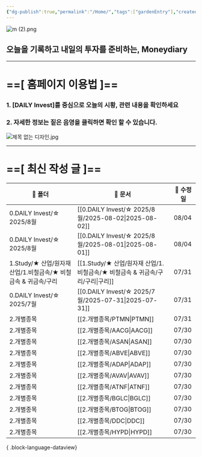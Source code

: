 ```yaml
---
{"dg-publish":true,"permalink":"/Home/","tags":["gardenEntry"],"created":"2025-06-09T13:40:49.286+09:00","updated":"2025-07-10T17:49:28.868+09:00"}
---
```


![m (2).png](/img/user/attachments/m%20(2).png)
## 오늘을 기록하고 내일의 투자를 준비하는, Moneydiary

------

# ==[ 홈페이지 이용법 ]==  

### 1. [DAILY Invest]를 중심으로 오늘의 시황, 관련 내용을 확인하세요

### 2. 자세한 정보는 짙은 음영을 클릭하면 확인 할 수 있습니다.

![제목 없는 디자인.jpg](/img/user/attachments/%EC%A0%9C%EB%AA%A9%20%EC%97%86%EB%8A%94%20%EB%94%94%EC%9E%90%EC%9D%B8.jpg)

----

# ==[ 최신 작성 글 ]==

| 📁 폴더                                      | 📄 문서                                                    | 📅 수정일 |
| ------------------------------------------ | -------------------------------------------------------- | ------ |
| 0.DAILY Invest/☆ 2025/8월                   | [[0.DAILY Invest/☆ 2025/8월/2025-08-02\|2025-08-02]]   | 08/04  |
| 0.DAILY Invest/☆ 2025/8월                   | [[0.DAILY Invest/☆ 2025/8월/2025-08-01\|2025-08-01]]   | 08/04  |
| 1.Study/★ 산업/원자재 산업/1.비철금속/★ 비철금속 & 귀금속/구리 | [[1.Study/★ 산업/원자재 산업/1.비철금속/★ 비철금속 & 귀금속/구리/구리\|구리]] | 07/31  |
| 0.DAILY Invest/☆ 2025/7월                   | [[0.DAILY Invest/☆ 2025/7월/2025-07-31\|2025-07-31]]   | 07/31  |
| 2.개별종목                                     | [[2.개별종목/PTMN\|PTMN]]                                 | 07/31  |
| 2.개별종목                                     | [[2.개별종목/AACG\|AACG]]                                 | 07/30  |
| 2.개별종목                                     | [[2.개별종목/ASAN\|ASAN]]                                 | 07/30  |
| 2.개별종목                                     | [[2.개별종목/ABVE\|ABVE]]                                 | 07/30  |
| 2.개별종목                                     | [[2.개별종목/ADAP\|ADAP]]                                 | 07/30  |
| 2.개별종목                                     | [[2.개별종목/AVAV\|AVAV]]                                 | 07/30  |
| 2.개별종목                                     | [[2.개별종목/ATNF\|ATNF]]                                 | 07/30  |
| 2.개별종목                                     | [[2.개별종목/BGLC\|BGLC]]                                 | 07/30  |
| 2.개별종목                                     | [[2.개별종목/BTOG\|BTOG]]                                 | 07/30  |
| 2.개별종목                                     | [[2.개별종목/DDC\|DDC]]                                   | 07/30  |
| 2.개별종목                                     | [[2.개별종목/HYPD\|HYPD]]                                 | 07/30  |

{ .block-language-dataview}

